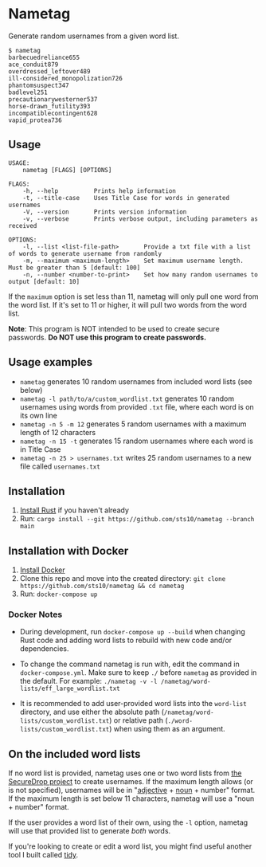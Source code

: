 # Nametag

Generate random usernames from a given word list.

```text
$ nametag
barbecuedreliance655
ace_conduit879
overdressed_leftover489
ill-considered_monopolization726
phantomsuspect347
badlevel251
precautionarywesterner537
horse-drawn_futility393
incompatiblecontingent628
vapid_protea736
```

## Usage

```text
USAGE:
    nametag [FLAGS] [OPTIONS]

FLAGS:
    -h, --help          Prints help information
    -t, --title-case    Uses Title Case for words in generated usernames
    -V, --version       Prints version information
    -v, --verbose       Prints verbose output, including parameters as received

OPTIONS:
    -l, --list <list-file-path>       Provide a txt file with a list of words to generate username from randomly
    -m, --maximum <maximum-length>    Set maximum username length. Must be greater than 5 [default: 100]
    -n, --number <number-to-print>    Set how many random usernames to output [default: 10]
```

If the `maximum` option is set less than 11, nametag will only pull one word from the word list. If it's set to 11 or higher, it will pull two words from the word list.

**Note**: This program is NOT intended to be used to create secure passwords. **Do NOT use this program to create passwords.**

## Usage examples

- `nametag` generates 10 random usernames from included word lists (see below)
- `nametag -l path/to/a/custom_wordlist.txt` generates 10 random usernames using words from provided `.txt` file, where each word is on its own line
- `nametag -n 5 -m 12` generates 5 random usernames with a maximum length of 12 characters
- `nametag -n 15 -t` generates 15 random usernames where each word is in Title Case
- `nametag -n 25 > usernames.txt` writes 25 random usernames to a new file called `usernames.txt`

## Installation

1. [Install Rust](https://www.rust-lang.org/tools/install) if you haven't already
2. Run: `cargo install --git https://github.com/sts10/nametag --branch main`

## Installation with Docker

1. [Install Docker](https://docs.docker.com/get-docker)
2. Clone this repo and move into the created directory: `git clone https://github.com/sts10/nametag && cd nametag`
3. Run: `docker-compose up`

### Docker Notes

- During development, run `docker-compose up --build` when changing Rust code and adding word lists to rebuild with new code and/or dependencies.

- To change the command nametag is run with, edit the command in `docker-compose.yml`. Make sure to keep `./` before `nametag` as provided in the default. For example: `./nametag -v -l /nametag/word-lists/eff_large_wordlist.txt`

- It is recommended to add user-provided word lists into the `word-list` directory, and use either the absolute path (`/nametag/word-lists/custom_wordlist.txt`) or relative path (`./word-lists/custom_wordlist.txt`) when using them as an argument.

## On the included word lists

If no word list is provided, nametag uses one or two word lists from [the SecureDrop project](https://github.com/freedomofpress/securedrop/) to create usernames. If the maximum length allows (or is not specified), usernames will be in "[adjective](https://github.com/freedomofpress/securedrop/blob/develop/securedrop/dictionaries/adjectives.txt) + [noun](https://github.com/freedomofpress/securedrop/blob/develop/securedrop/dictionaries/nouns.txt) + number" format. If the maximum length is set below 11 characters, nametag will use a "noun + number" format.

If the user provides a word list of their own, using the `-l` option, nametag will use that provided list to generate _both_ words. 

If you're looking to create or edit a word list, you might find useful another tool I built called [tidy](https://github.com/sts10/tidy).
